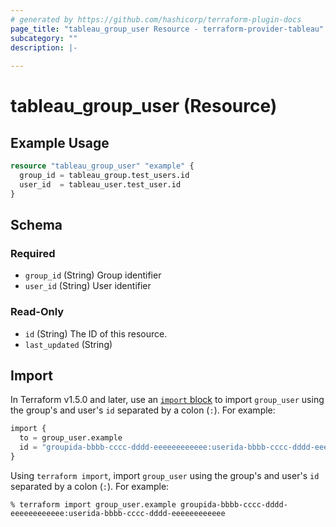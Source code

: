 ```yaml
---
# generated by https://github.com/hashicorp/terraform-plugin-docs
page_title: "tableau_group_user Resource - terraform-provider-tableau"
subcategory: ""
description: |-
  
---
```


# tableau_group_user (Resource)



## Example Usage

```terraform
resource "tableau_group_user" "example" {
  group_id = tableau_group.test_users.id
  user_id  = tableau_user.test_user.id
}
```

<!-- schema generated by tfplugindocs -->
## Schema

### Required

- `group_id` (String) Group identifier
- `user_id` (String) User identifier

### Read-Only

- `id` (String) The ID of this resource.
- `last_updated` (String)

## Import

In Terraform v1.5.0 and later, use an [`import` block](https://developer.hashicorp.com/terraform/language/import) to import `group_user` using the group's and user's `id` separated by a colon (`:`). For example:
```terraform
import {
  to = group_user.example
  id = "groupida-bbbb-cccc-dddd-eeeeeeeeeeee:userida-bbbb-cccc-dddd-eeeeeeeeeeee"
}
```

Using `terraform import`, import `group_user` using the group's and user's `id` separated by a colon (`:`). For example:
```shell
% terraform import group_user.example groupida-bbbb-cccc-dddd-eeeeeeeeeeee:userida-bbbb-cccc-dddd-eeeeeeeeeeee
```